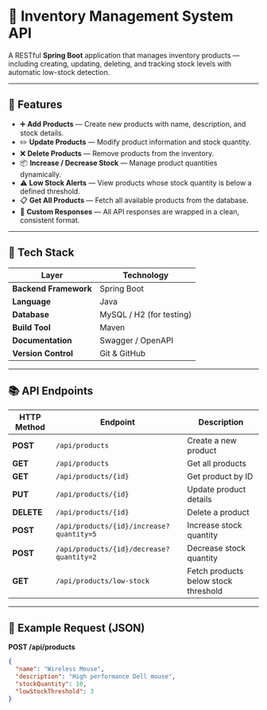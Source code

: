 # 🏬 Inventory Management System API

A RESTful **Spring Boot** application that manages inventory products — including creating, updating, deleting, and tracking stock levels with automatic low-stock detection.

---

## 🚀 Features

- ➕ **Add Products** — Create new products with name, description, and stock details.  
- ✏️ **Update Products** — Modify product information and stock quantity.  
- ❌ **Delete Products** — Remove products from the inventory.  
- 📦 **Increase / Decrease Stock** — Manage product quantities dynamically.  
- ⚠️ **Low Stock Alerts** — View products whose stock quantity is below a defined threshold.  
- 📋 **Get All Products** — Fetch all available products from the database.  
- 💬 **Custom Responses** — All API responses are wrapped in a clean, consistent format.

---

## 🧱 Tech Stack

| Layer | Technology |
|-------|-------------|
| **Backend Framework** | Spring Boot |
| **Language** | Java |
| **Database** | MySQL / H2 (for testing) |
| **Build Tool** | Maven |
| **Documentation** | Swagger / OpenAPI |
| **Version Control** | Git & GitHub |

---

## 📚 API Endpoints

| HTTP Method | Endpoint | Description |
|--------------|-----------|-------------|
| **POST** | `/api/products` | Create a new product |
| **GET** | `/api/products` | Get all products |
| **GET** | `/api/products/{id}` | Get product by ID |
| **PUT** | `/api/products/{id}` | Update product details |
| **DELETE** | `/api/products/{id}` | Delete a product |
| **POST** | `/api/products/{id}/increase?quantity=5` | Increase stock quantity |
| **POST** | `/api/products/{id}/decrease?quantity=2` | Decrease stock quantity |
| **GET** | `/api/products/low-stock` | Fetch products below stock threshold |

---

## 🧩 Example Request (JSON)

**POST /api/products**

```json
{
  "name": "Wireless Mouse",
  "description": "High performance Dell mouse",
  "stockQuantity": 10,
  "lowStockThreshold": 3
}
